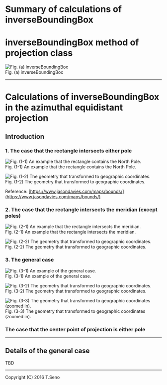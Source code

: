 Summary of calculations of inverseBoundingBox
==============

# inverseBoundingBox method of projection class

![Fig. (a) inverseBoundingBox](inverse-bounding-box.png)  
Fig. (a) inverseBoundingBox


***

# Calculations of inverseBoundingBox in the azimuthal equidistant projection

## Introduction

### 1. The case that the rectangle intersects either pole

![Fig. (1-1) An example that the rectangle contains the North Pole.](1-north-pole-proj.png)  
Fig. (1-1) An example that the rectangle contains the North Pole.

![Fig. (1-2) The geometry that transformed to geographic coordinates.](1-north-pole-latlong.png)  
Fig. (1-2) The geometry that transformed to geographic coordinates.

Reference:
[https://www.jasondavies.com/maps/bounds/](https://www.jasondavies.com/maps/bounds/)


### 2. The case that the rectangle intersects the meridian (except poles)

![Fig. (2-1) An example that the rectangle intersects the meridian.](2-cross-meridian-proj.png)  
Fig. (2-1) An example that the rectangle intersects the meridian.

![Fig. (2-2) The geometry that transformed to geographic coordinates.](2-cross-meridian-latlong.png)  
Fig. (2-2) The geometry that transformed to geographic coordinates.



### 3. The general case

![Fig. (3-1) An example of the general case.](3-general-case-proj.png)  
Fig. (3-1) An example of the general case.

![Fig. (3-2) The geometry that transformed to geographic coordinates.](3-general-case-latlong.png)  
Fig. (3-2) The geometry that transformed to geographic coordinates.

![Fig. (3-3) The geometry that transformed to geographic coordinates (zoomed in).](3-general-case-latlong-zoom.png)  
Fig. (3-3) The geometry that transformed to geographic coordinates (zoomed in).



### The case that the center point of projection is either pole



***

## Details of the general case


TBD



----
Copyright (C) 2016 T.Seno

